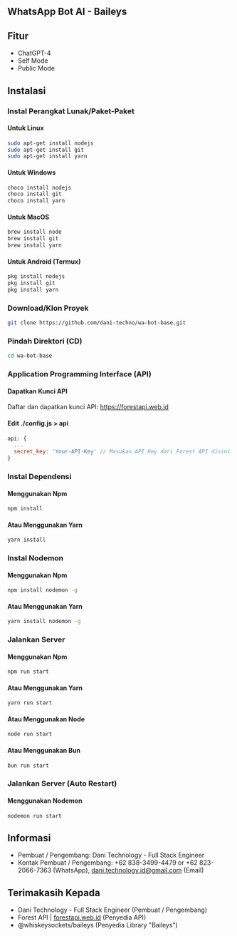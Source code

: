 ## WhatsApp Bot AI - Baileys

## Fitur
* ChatGPT-4
* Self Mode
* Public Mode

## Instalasi
### Instal Perangkat Lunak/Paket-Paket
#### Untuk Linux
```bash
sudo apt-get install nodejs
sudo apt-get install git
sudo apt-get install yarn
```

#### Untuk Windows
```bash
choco install nodejs
choco install git
choco install yarn
```

#### Untuk MacOS
```bash
brew install node
brew install git
brew install yarn
```

#### Untuk Android (Termux)
```bash
pkg install nodejs
pkg install git
pkg install yarn
```

### Download/Klon Proyek
```bash
git clone https://github.com/dani-techno/wa-bot-base.git
```

### Pindah Direktori (CD)
```bash
cd wa-bot-base
```

### Application Programming Interface (API)
#### Dapatkan Kunci API
Daftar dan dapatkan kunci API:
<a href="https://forestapi.web.id">https://forestapi.web.id</a>

#### Edit ./config.js > api
```javascript
api: {
  ...
  secret_key: 'Your-API-Key' // Masukan API Key dari Forest API disini
}
```

### Instal Dependensi
#### Menggunakan Npm
```bash
npm install
```
#### Atau Menggunakan Yarn
```bash
yarn install
```

### Instal Nodemon
#### Menggunakan Npm
```bash
npm install nodemon -g
```
#### Atau Menggunakan Yarn
```bash
yarn install nodemon -g
```

### Jalankan Server
#### Menggunakan Npm
```bash
npm run start
```

#### Atau Menggunakan Yarn
```bash
yarn run start
```

#### Atau Menggunakan Node
```bash
node run start
```

#### Atau Menggunakan Bun
```bash
bun run start
```

### Jalankan Server (Auto Restart)
#### Menggunakan Nodemon
```bash
nodemon run start
```

## Informasi
* Pembuat / Pengembang: Dani Technology - Full Stack Engineer
* Kontak Pembuat / Pengembang: +62 838-3499-4479 or +62 823-2066-7363 (WhatsApp), dani.technology.id@gmail.com (Email)

## Terimakasih Kepada
* Dani Technology - Full Stack Engineer (Pembuat / Pengembang)
* Forest API | <a href="https://forestapi.web.id">forestapi.web.id</a> (Penyedia API)
* @whiskeysockets/baileys (Penyedia Library "Baileys")